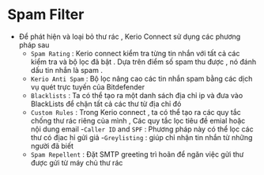 # Spam Filter 
- Để phát hiện và loại bỏ thư rác , Kerio Connect sử dụng các phương pháp sau 
  - `Spam Rating` : Kerio connect kiểm tra từng tin nhắn với tất cả các kiểm tra và bộ lọc đã bật . Dựa trên điểm số spam thu được , nó đánh dấu tin nhắn là spam .
  - `Kerio Anti Spam` : Bộ lọc nâng cao các tin nhắn spam bằng các dịch vụ quét trực tuyến của Bitdefender
  - `Blacklists` : Ta có thể tạo ra một danh sách địa chỉ ip và đưa vào BlackLists để chặn tất cả các thư từ địa chỉ đó 
  - `Custom Rules` : Trong Kerio connect , ta có thể tạo ra các quy tắc chống thư rác riêng của mình , Các quy tắc lọc tiêu đề emial hoặc nội dung email 
  -`Caller ID` and `SPF` : Phương pháp này có thể lọc các thư có địac hỉ gửi giả 
  -`Greylisting`   : giúp chỉ nhận tin nhắn từ những người đã biết 
  - `Spam Repellent` : Đặt SMTP greeting trì hoãn để ngăn việc gửi thư được gửi từ máy chủ thư rác
  